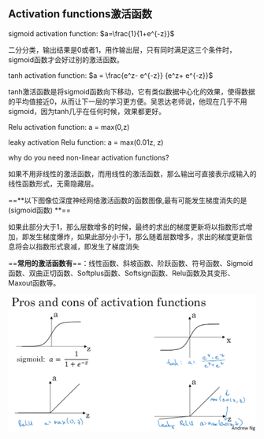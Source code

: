 ## Activation functions激活函数

sigmoid activation function:  $a=\frac{1}{1+e^{-z}}$

二分分类，输出结果是0或者1，用作输出层，只有同时满足这三个条件时，sigmoid函数才会好过别的激活函数。

tanh activation function: $a = \frac{e^z- e^{-z}} {e^z+ e^{-z}}$

tanh激活函数是将sigmoid函数向下移动，它有类似数据中心化的效果，使得数据的平均值接近0，从而让下一层的学习更方便。吴恩达老师说，他现在几乎不用sigmoid，因为tanh几乎在任何时候，效果都更好。

Relu activation function: a = max(0,z)

leaky activation Relu function: a = max(0.01z, z)

why do you need non-linear activation  functions?

如果不用非线性的激活函数，而用线性的激活函数，那么输出可直接表示成输入的线性函数形式，无需隐藏层。

==**以下图像位深度神经网络激活函数的函数图像,最有可能发生梯度消失的是(sigmoid函数) **==

如果此部分大于1，那么层数增多的时候，最终的求出的梯度更新将以指数形式增加，即发生梯度爆炸，如果此部分小于1，那么随着层数增多，求出的梯度更新信息将会以指数形式衰减，即发生了梯度消失

==**常用的激活函数有**==：线性函数、斜坡函数、阶跃函数、符号函数、Sigmoid函数、双曲正切函数、Softplus函数、Softsign函数、Relu函数及其变形、Maxout函数等。

![activation](img/activation.png)

